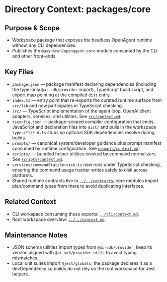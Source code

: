 # Directory Context: packages/core

## Purpose & Scope

- Workspace package that exposes the headless OpenAgent runtime without any CLI dependencies.
- Publishes the `@asynkron/openagent-core` module consumed by the CLI and other front-ends.

## Key Files

- `package.json` — package manifest declaring dependencies (including the type-only `@ai-sdk/provider` import), TypeScript build script, and export map pointing at the compiled `dist` entry.
- `index.ts` — entry point that re-exports the curated runtime surface from `src/lib` and now participates in TypeScript checking.
- `src/` — TypeScript implementation of the agent loop, OpenAI client adapters, services, and utilities. See [`src/context.md`](src/context.md).
- `tsconfig.json` — package-scoped compiler configuration that emits JavaScript and declaration files into `dist/` and pulls in the workspace `types/**/*.d.ts` stubs so optional SDK dependencies resolve during builds.
- `prompts/` — canonical system/developer guidance plus prompt manifest consumed by runtime configuration. See [`prompts/context.md`](prompts/context.md).
- `scripts/` — bundled helper utilities invoked by command normalizers. See [`scripts/context.md`](scripts/context.md).
- `services/commandStatsService.ts` now runs under TypeScript checking, ensuring the command usage tracker writes safely to disk across platforms.
- Shared runtime contracts live in [`../../contracts`](../../contracts/context.md); core modules import plan/command types from there to avoid duplicating interfaces.

## Related Context

- CLI workspace consuming these exports: [`../cli/context.md`](../cli/context.md).
- Root workspace overview: [`../../context.md`](../../context.md).

## Maintenance Notes

- JSON schema utilities import types from `@ai-sdk/provider`; keep its version aligned with `@ai-sdk/provider-utils` to avoid typing mismatches.
- Local unit suites import `@jest/globals`; the package declares it as a devDependency so builds do not rely on the root workspace for Jest helpers.

